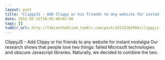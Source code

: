 ```yaml
---
layout: post
title: "ClippyJS - Add Clippy or his friends to any website for instant nostalgia"
date: 2012-05-31T18:05:48+02:00
tags: []
tumblr_url: http://fabiantheblind.tumblr.com/post/24133262994/clippyjs-add-clippy-or-his-friends-to-any-website-for
---
```

ClippyJS - Add Clippy or his friends to any website for instant nostalgia
  Our research shows that people love two things: failed Microsoft technologies and obscure Javascript libraries. Naturally, we decided to combine the two.
